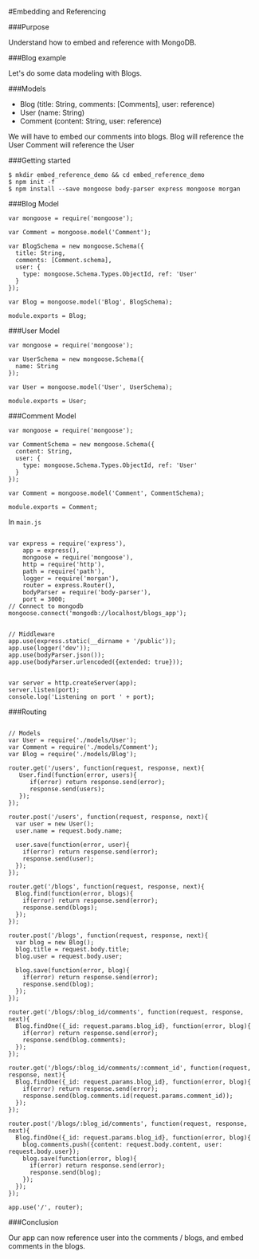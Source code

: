 #Embedding and Referencing

###Purpose

Understand how to embed and reference with MongoDB. 

###Blog example

Let's do some data modeling with Blogs. 

###Models

- Blog (title: String, comments: [Comments], user: reference)
- User (name: String)
- Comment (content: String, user: reference)

We will have to embed our comments into blogs.
Blog will reference the User
Comment will reference the User

###Getting started

    $ mkdir embed_reference_demo && cd embed_reference_demo
    $ npm init -f
    $ npm install --save mongoose body-parser express mongoose morgan

###Blog Model

```
var mongoose = require('mongoose');

var Comment = mongoose.model('Comment');

var BlogSchema = new mongoose.Schema({
  title: String,
  comments: [Comment.schema],
  user: {
    type: mongoose.Schema.Types.ObjectId, ref: 'User'
  }
});

var Blog = mongoose.model('Blog', BlogSchema);

module.exports = Blog;
```

###User Model

```
var mongoose = require('mongoose');

var UserSchema = new mongoose.Schema({
  name: String
});

var User = mongoose.model('User', UserSchema);

module.exports = User;
```

###Comment Model

```
var mongoose = require('mongoose');

var CommentSchema = new mongoose.Schema({
  content: String,
  user: {
    type: mongoose.Schema.Types.ObjectId, ref: 'User'
  }
});

var Comment = mongoose.model('Comment', CommentSchema);

module.exports = Comment;
```

In `main.js`

```

var express = require('express'),
    app = express(),
    mongoose = require('mongoose'),
    http = require('http'),
    path = require('path'),
    logger = require('morgan'),
    router = express.Router(),
    bodyParser = require('body-parser'),
    port = 3000;
// Connect to mongodb
mongoose.connect('mongodb://localhost/blogs_app');


// Middleware
app.use(express.static(__dirname + '/public'));
app.use(logger('dev'));
app.use(bodyParser.json());
app.use(bodyParser.urlencoded({extended: true}));

    
var server = http.createServer(app);
server.listen(port);
console.log('Listening on port ' + port);

```

###Routing

```

// Models
var User = require('./models/User');
var Comment = require('./models/Comment');
var Blog = require('./models/Blog');

router.get('/users', function(request, response, next){
   User.find(function(error, users){
      if(error) return response.send(error);
      response.send(users);
   });
});

router.post('/users', function(request, response, next){
  var user = new User();
  user.name = request.body.name;

  user.save(function(error, user){
    if(error) return response.send(error);
    response.send(user);
  });
});

router.get('/blogs', function(request, response, next){
  Blog.find(function(error, blogs){
    if(error) return response.send(error);
    response.send(blogs);
  });
});

router.post('/blogs', function(request, response, next){
  var blog = new Blog();
  blog.title = request.body.title;
  blog.user = request.body.user;

  blog.save(function(error, blog){
    if(error) return response.send(error);
    response.send(blog);
  });
});

router.get('/blogs/:blog_id/comments', function(request, response, next){
  Blog.findOne({_id: request.params.blog_id}, function(error, blog){
    if(error) return response.send(error);
    response.send(blog.comments);
  });
});

router.get('/blogs/:blog_id/comments/:comment_id', function(request, response, next){
  Blog.findOne({_id: request.params.blog_id}, function(error, blog){
    if(error) return response.send(error);
    response.send(blog.comments.id(request.params.comment_id));
  });
});

router.post('/blogs/:blog_id/comments', function(request, response, next){
  Blog.findOne({_id: request.params.blog_id}, function(error, blog){
    blog.comments.push({content: request.body.content, user: request.body.user});
    blog.save(function(error, blog){
      if(error) return response.send(error);
      response.send(blog);
    });
  });
});

app.use('/', router);

```

###Conclusion

Our app can now reference user into the comments / blogs, and embed comments in the blogs.
